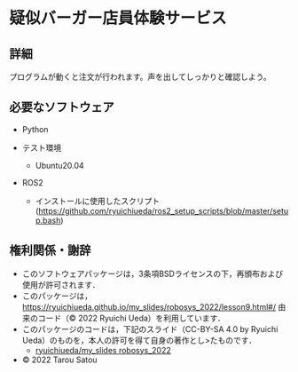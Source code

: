 # 疑似バーガー店員体験サービス

## 詳細
プログラムが動くと注文が行われます。声を出してしっかりと確認しよう。

## 必要なソフトウェア
  * Python

  * テスト環境
	* Ubuntu20.04
  * ROS2
	* インストールに使用したスクリプト(https://github.com/ryuichiueda/ros2_setup_scripts/blob/master/setup.bash)

## 権利関係・謝辞
  * このソフトウェアパッケージは，3条項BSDライセンスの下，再頒布および使用が許可されます．
  * このパッケージは，https://ryuichiueda.github.io/my_slides/robosys_2022/lesson9.html#/ 由来のコード（© 2022 Ryuichi Ueda）を利用しています．
  * このパッケージのコードは，下記のスライド（CC-BY-SA 4.0 by Ryuichi Ueda）のものを，本人の許可を得て自身の著作とし>たものです．
      * [ryuichiueda/my_slides robosys_2022](https://github.com/ryuichiueda/my_slides/tree/master/robosys_2022)
  * © 2022 Tarou Satou

